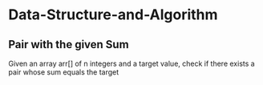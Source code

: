 # Data-Structure-and-Algorithm

## Pair with the given Sum
Given an array arr[] of n integers and a target value, check if there exists a pair whose sum equals the target
